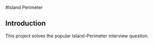 #Island Perimeter
## Introduction
This project solves the popular Island-Perimeter interview question.
